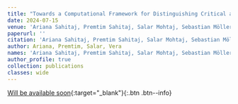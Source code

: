 ```yaml
---
title: "Towards a Computational Framework for Distinguishing Critical and Conspiratorial Texts by Elaborating on the Context and Argumentation with LLMs"
date: 2024-07-15
venue: 'Ariana Sahitaj, Premtim Sahitaj, Salar Mohtaj, Sebastian Möller and Vera Schmitt (2024). Towards a Computational Framework for Distinguishing Critical and Conspiratorial Texts by Elaborating on the Context and Argumentation with LLMs. In International Conference of the Cross-Language Evaluation Forum for European Languages (CLEF). (proceedings will be published soon).'
paperurl: ''
citation: 'Ariana Sahitaj, Premtim Sahitaj, Salar Mohtaj, Sebastian Möller and Vera Schmitt (2024). Towards a Computational Framework for Distinguishing Critical and Conspiratorial Texts by Elaborating on the Context and Argumentation with LLMs. In International Conference of the Cross-Language Evaluation Forum for European Languages (CLEF). (proceedings will be published soon).'
author: Ariana, Premtim, Salar, Vera
names: 'Ariana Sahitaj, Premtim Sahitaj, Salar Mohtaj, Sebastian Möller and Vera Schmitt'
author_profile: true
collection: publications
classes: wide
---
```


[Will be available soon](){:target="_blank"}{:.btn .btn--info}


